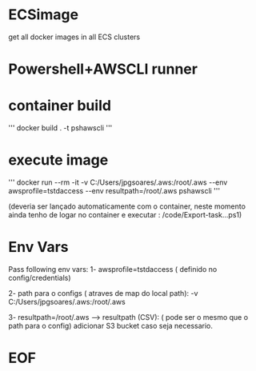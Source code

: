 # ECSimage
get all docker images in all ECS clusters

# Powershell+AWSCLI runner

# container build
'''
docker build . -t pshawscli
'''

# execute image
'''
docker run --rm -it -v C:/Users/jpgsoares/.aws:/root/.aws --env awsprofile=tstdaccess --env 
resultpath=/root/.aws pshawscli
'''

(deveria ser lançado automaticamente com o container, neste momento ainda tenho de logar no container  e executar : /code/Export-task...ps1)

# Env Vars

Pass following env vars:
1-  awsprofile=tstdaccess ( definido no config/credentials)

2- path para o configs ( atraves de map do local path):
-v C:/Users/jpgsoares/.aws:/root/.aws 

3- resultpath=/root/.aws --> resultpath (CSV): ( pode ser o mesmo que o path para o config)
adicionar S3 bucket caso seja necessario.

# EOF
